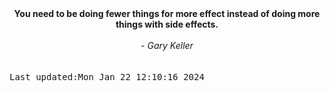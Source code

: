 
<div align="center"><b><span>You need to be doing fewer things for more effect instead of doing more things with side effects.</span></b><br><br><i> - Gary Keller</i></div>
<br><br><kbd>Last updated:Mon Jan 22 12:10:16 2024</kbd>